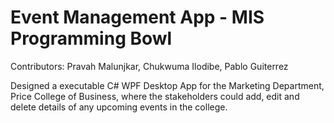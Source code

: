 # Event Management App - MIS Programming Bowl
<p>Contributors: Pravah Malunjkar, Chukwuma Ilodibe, Pablo Guiterrez</p>
<p>Designed a executable C# WPF Desktop App for the Marketing Department, Price College of Business, where the stakeholders could add, edit and delete details of any upcoming events in the college.</p>
